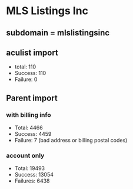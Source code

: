# MLS Listings Inc
## subdomain = mlslistingsinc

## aculist import
* total: 110
* Success: 110
* Failure: 0

## Parent import
### with billing info
* Total: 4466
* Success: 4459
* Failure: 7 (bad address or billing postal codes)

### account only
* Total: 19493
* Success: 13054
* Failures: 6438